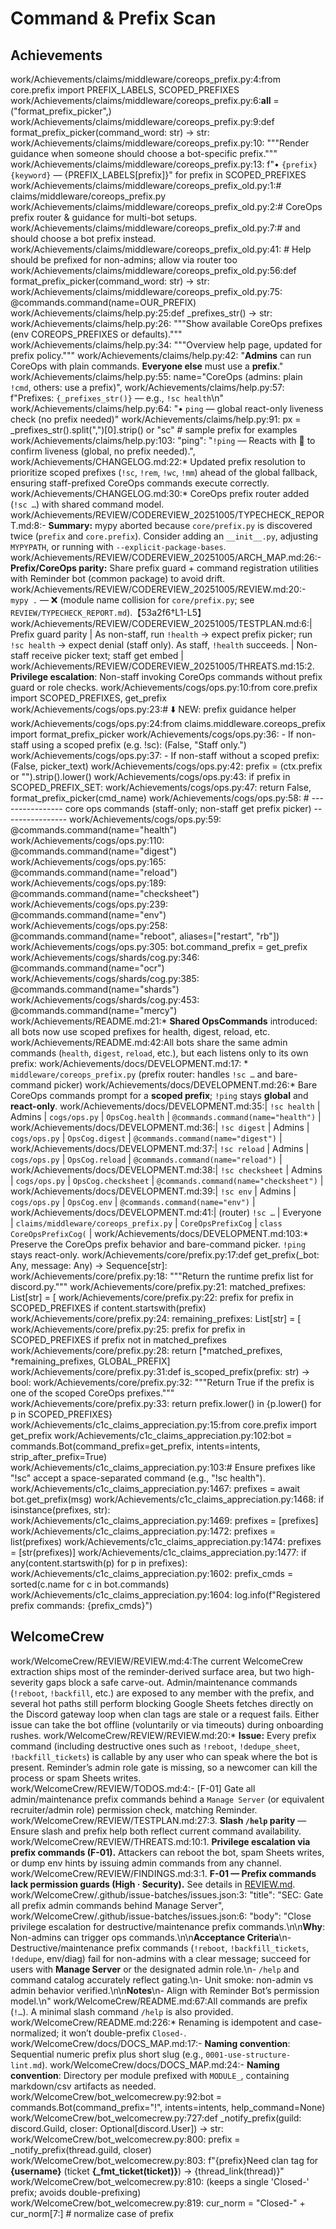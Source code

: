 # Command & Prefix Scan

## Achievements
work/Achievements/claims/middleware/coreops_prefix.py:4:from core.prefix import PREFIX_LABELS, SCOPED_PREFIXES
work/Achievements/claims/middleware/coreops_prefix.py:6:__all__ = ("format_prefix_picker",)
work/Achievements/claims/middleware/coreops_prefix.py:9:def format_prefix_picker(command_word: str) -> str:
work/Achievements/claims/middleware/coreops_prefix.py:10:    """Render guidance when someone should choose a bot-specific prefix."""
work/Achievements/claims/middleware/coreops_prefix.py:13:        f"• `{prefix} {keyword}` — {PREFIX_LABELS[prefix]}" for prefix in SCOPED_PREFIXES
work/Achievements/claims/middleware/coreops_prefix_old.py:1:# claims/middleware/coreops_prefix.py
work/Achievements/claims/middleware/coreops_prefix_old.py:2:# CoreOps prefix router & guidance for multi-bot setups.
work/Achievements/claims/middleware/coreops_prefix_old.py:7:#     and should choose a bot prefix instead.
work/Achievements/claims/middleware/coreops_prefix_old.py:41:    # Help should be prefixed for non-admins; allow via router too
work/Achievements/claims/middleware/coreops_prefix_old.py:56:def format_prefix_picker(command_word: str) -> str:
work/Achievements/claims/middleware/coreops_prefix_old.py:75:    @commands.command(name=OUR_PREFIX)
work/Achievements/claims/help.py:25:def _prefixes_str() -> str:
work/Achievements/claims/help.py:26:    """Show available CoreOps prefixes (env COREOPS_PREFIXES or defaults)."""
work/Achievements/claims/help.py:34:    """Overview help page, updated for prefix policy."""
work/Achievements/claims/help.py:42:            "**Admins** can run CoreOps with plain commands. **Everyone else** must use a **prefix**."
work/Achievements/claims/help.py:55:        name="CoreOps (admins: plain `!cmd`, others: use a prefix)",
work/Achievements/claims/help.py:57:            f"Prefixes: `{_prefixes_str()}` — e.g., `!sc health`\n"
work/Achievements/claims/help.py:64:            "• `ping` — global react-only liveness check (no prefix needed)"
work/Achievements/claims/help.py:91:    px = _prefixes_str().split(",")[0].strip() or "sc"  # sample prefix for examples
work/Achievements/claims/help.py:103:        "ping":        "`!ping` — Reacts with 🏓 to confirm liveness (global, no prefix needed).",
work/Achievements/CHANGELOG.md:22:* Updated prefix resolution to prioritize scoped prefixes (`!sc`, `!rem`, `!wc`, `!mm`) ahead of the global fallback, ensuring staff-prefixed CoreOps commands execute correctly.
work/Achievements/CHANGELOG.md:30:* CoreOps prefix router added (`!sc …`) with shared command model.
work/Achievements/REVIEW/CODEREVIEW_20251005/TYPECHECK_REPORT.md:8:- **Summary:** mypy aborted because `core/prefix.py` is discovered twice (`prefix` and `core.prefix`). Consider adding an `__init__.py`, adjusting `MYPYPATH`, or running with `--explicit-package-bases`.
work/Achievements/REVIEW/CODEREVIEW_20251005/ARCH_MAP.md:26:- **Prefix/CoreOps parity:** Share prefix guard + command registration utilities with Reminder bot (common package) to avoid drift.
work/Achievements/REVIEW/CODEREVIEW_20251005/REVIEW.md:20:- `mypy .` — ❌ (module name collision for `core/prefix.py`; see `REVIEW/TYPECHECK_REPORT.md`).【53a2f6†L1-L5】
work/Achievements/REVIEW/CODEREVIEW_20251005/TESTPLAN.md:6:| Prefix guard parity | As non-staff, run `!health` → expect prefix picker; run `!sc health` → expect denial (staff only). As staff, `!health` succeeds. | Non-staff receive picker text; staff get embed |
work/Achievements/REVIEW/CODEREVIEW_20251005/THREATS.md:15:2. **Privilege escalation**: Non-staff invoking CoreOps commands without prefix guard or role checks.
work/Achievements/cogs/ops.py:10:from core.prefix import SCOPED_PREFIXES, get_prefix
work/Achievements/cogs/ops.py:23:# ⬇️ NEW: prefix guidance helper
work/Achievements/cogs/ops.py:24:from claims.middleware.coreops_prefix import format_prefix_picker
work/Achievements/cogs/ops.py:36:      - If non-staff using a scoped prefix (e.g. !sc): (False, "Staff only.")
work/Achievements/cogs/ops.py:37:      - If non-staff without a scoped prefix: (False, picker_text)
work/Achievements/cogs/ops.py:42:    prefix = (ctx.prefix or "").strip().lower()
work/Achievements/cogs/ops.py:43:    if prefix in SCOPED_PREFIX_SET:
work/Achievements/cogs/ops.py:47:    return False, format_prefix_picker(cmd_name)
work/Achievements/cogs/ops.py:58:    # ---------------- core ops commands (staff-only; non-staff get prefix picker) ----------------
work/Achievements/cogs/ops.py:59:    @commands.command(name="health")
work/Achievements/cogs/ops.py:110:    @commands.command(name="digest")
work/Achievements/cogs/ops.py:165:    @commands.command(name="reload")
work/Achievements/cogs/ops.py:189:    @commands.command(name="checksheet")
work/Achievements/cogs/ops.py:239:    @commands.command(name="env")
work/Achievements/cogs/ops.py:258:    @commands.command(name="reboot", aliases=["restart", "rb"])
work/Achievements/cogs/ops.py:305:    bot.command_prefix = get_prefix
work/Achievements/cogs/shards/cog.py:346:    @commands.command(name="ocr")
work/Achievements/cogs/shards/cog.py:385:    @commands.command(name="shards")
work/Achievements/cogs/shards/cog.py:453:    @commands.command(name="mercy")
work/Achievements/README.md:21:* **Shared OpsCommands** introduced: all bots now use scoped prefixes for health, digest, reload, etc.
work/Achievements/README.md:42:All bots share the same admin commands (`health`, `digest`, `reload`, etc.), but each listens only to its own prefix:
work/Achievements/docs/DEVELOPMENT.md:17:  * `middleware/coreops_prefix.py` (prefix router: handles `!sc …` and bare-command picker)
work/Achievements/docs/DEVELOPMENT.md:26:* Bare CoreOps commands prompt for a **scoped prefix**; `!ping` stays **global** and **react-only**.
work/Achievements/docs/DEVELOPMENT.md:35:| `!sc health`     | Admins   | `cogs/ops.py`                         | `OpsCog.health`     | `@commands.command(name="health")`     |
work/Achievements/docs/DEVELOPMENT.md:36:| `!sc digest`     | Admins   | `cogs/ops.py`                         | `OpsCog.digest`     | `@commands.command(name="digest")`     |
work/Achievements/docs/DEVELOPMENT.md:37:| `!sc reload`     | Admins   | `cogs/ops.py`                         | `OpsCog.reload`     | `@commands.command(name="reload")`     |
work/Achievements/docs/DEVELOPMENT.md:38:| `!sc checksheet` | Admins   | `cogs/ops.py`                         | `OpsCog.checksheet` | `@commands.command(name="checksheet")` |
work/Achievements/docs/DEVELOPMENT.md:39:| `!sc env`        | Admins   | `cogs/ops.py`                         | `OpsCog.env`        | `@commands.command(name="env")`        |
work/Achievements/docs/DEVELOPMENT.md:41:| (router) `!sc …` | Everyone | `claims/middleware/coreops_prefix.py` | `CoreOpsPrefixCog`  | `class CoreOpsPrefixCog(`              |
work/Achievements/docs/DEVELOPMENT.md:103:* Preserve the CoreOps prefix behavior and bare-command picker. `!ping` stays react-only.
work/Achievements/core/prefix.py:17:def get_prefix(_bot: Any, message: Any) -> Sequence[str]:
work/Achievements/core/prefix.py:18:    """Return the runtime prefix list for discord.py."""
work/Achievements/core/prefix.py:21:    matched_prefixes: List[str] = [
work/Achievements/core/prefix.py:22:        prefix for prefix in SCOPED_PREFIXES if content.startswith(prefix)
work/Achievements/core/prefix.py:24:    remaining_prefixes: List[str] = [
work/Achievements/core/prefix.py:25:        prefix for prefix in SCOPED_PREFIXES if prefix not in matched_prefixes
work/Achievements/core/prefix.py:28:    return [*matched_prefixes, *remaining_prefixes, GLOBAL_PREFIX]
work/Achievements/core/prefix.py:31:def is_scoped_prefix(prefix: str) -> bool:
work/Achievements/core/prefix.py:32:    """Return True if the prefix is one of the scoped CoreOps prefixes."""
work/Achievements/core/prefix.py:33:    return prefix.lower() in {p.lower() for p in SCOPED_PREFIXES}
work/Achievements/c1c_claims_appreciation.py:15:from core.prefix import get_prefix
work/Achievements/c1c_claims_appreciation.py:102:bot = commands.Bot(command_prefix=get_prefix, intents=intents, strip_after_prefix=True)
work/Achievements/c1c_claims_appreciation.py:103:# Ensure prefixes like "!sc" accept a space-separated command (e.g., "!sc health").
work/Achievements/c1c_claims_appreciation.py:1467:        prefixes = await bot.get_prefix(msg)
work/Achievements/c1c_claims_appreciation.py:1468:        if isinstance(prefixes, str):
work/Achievements/c1c_claims_appreciation.py:1469:            prefixes = [prefixes]
work/Achievements/c1c_claims_appreciation.py:1472:                prefixes = list(prefixes)
work/Achievements/c1c_claims_appreciation.py:1474:                prefixes = [str(prefixes)]
work/Achievements/c1c_claims_appreciation.py:1477:        if any(content.startswith(p) for p in prefixes):
work/Achievements/c1c_claims_appreciation.py:1602:        prefix_cmds = sorted(c.name for c in bot.commands)
work/Achievements/c1c_claims_appreciation.py:1604:        log.info(f"Registered prefix commands: {prefix_cmds}")

## WelcomeCrew
work/WelcomeCrew/REVIEW/REVIEW.md:4:The current WelcomeCrew extraction ships most of the reminder-derived surface area, but two high-severity gaps block a safe carve-out. Admin/maintenance commands (`!reboot`, `!backfill`, etc.) are exposed to any member with the prefix, and several hot paths still perform blocking Google Sheets fetches directly on the Discord gateway loop when clan tags are stale or a request fails. Either issue can take the bot offline (voluntarily or via timeouts) during onboarding rushes.
work/WelcomeCrew/REVIEW/REVIEW.md:20:* **Issue:** Every prefix command (including destructive ones such as `!reboot`, `!dedupe_sheet`, `!backfill_tickets`) is callable by any user who can speak where the bot is present. Reminder’s admin role gate is missing, so a newcomer can kill the process or spam Sheets writes.
work/WelcomeCrew/REVIEW/TODOS.md:4:- [F-01] Gate all admin/maintenance prefix commands behind a `Manage Server` (or equivalent recruiter/admin role) permission check, matching Reminder.
work/WelcomeCrew/REVIEW/TESTPLAN.md:27:3. **Slash `/help` parity** — Ensure slash and prefix help both reflect current command availability.
work/WelcomeCrew/REVIEW/THREATS.md:10:1. **Privilege escalation via prefix commands (F-01).** Attackers can reboot the bot, spam Sheets writes, or dump env hints by issuing admin commands from any channel.
work/WelcomeCrew/REVIEW/FINDINGS.md:3:1. **F-01 — Prefix commands lack permission guards (High · Security).** See details in [REVIEW.md](./REVIEW.md#security--f-01-prefix-commands-lack-permission-guards).
work/WelcomeCrew/.github/issue-batches/issues.json:3:    "title": "SEC: Gate all prefix admin commands behind Manage Server",
work/WelcomeCrew/.github/issue-batches/issues.json:6:    "body": "Close privilege escalation for destructive/maintenance prefix commands.\n\n**Why**: Non-admins can trigger ops commands.\n\n**Acceptance Criteria**\n- Destructive/maintenance prefix commands (`!reboot`, `!backfill_tickets`, `!dedupe`, env/diag) fail for non-admins with a clear message; succeed for users with **Manage Server** or the designated admin role.\n- `/help` and command catalog accurately reflect gating.\n- Unit smoke: non-admin vs admin behavior verified.\n\n**Notes**\n- Align with Reminder Bot’s permission model.\n"
work/WelcomeCrew/README.md:67:All commands are prefix (`!…`). A minimal slash command `/help` is also provided.
work/WelcomeCrew/README.md:226:* Renaming is idempotent and case-normalized; it won’t double-prefix `Closed-`.
work/WelcomeCrew/docs/DOCS_MAP.md:17:- **Naming convention**: Sequential numeric prefix plus short slug (e.g., `0001-use-structure-lint.md`).
work/WelcomeCrew/docs/DOCS_MAP.md:24:- **Naming convention**: Directory per module prefixed with `MODULE_`, containing markdown/csv artifacts as needed.
work/WelcomeCrew/bot_welcomecrew.py:92:bot = commands.Bot(command_prefix="!", intents=intents, help_command=None)
work/WelcomeCrew/bot_welcomecrew.py:727:def _notify_prefix(guild: discord.Guild, closer: Optional[discord.User]) -> str:
work/WelcomeCrew/bot_welcomecrew.py:800:    prefix = _notify_prefix(thread.guild, closer)
work/WelcomeCrew/bot_welcomecrew.py:803:        f"{prefix}Need clan tag for **{username}** (ticket **{_fmt_ticket(ticket)}**) → {thread_link(thread)}"
work/WelcomeCrew/bot_welcomecrew.py:810:    (keeps a single 'Closed-' prefix; avoids double-prefixing)
work/WelcomeCrew/bot_welcomecrew.py:819:            cur_norm = "Closed-" + cur_norm[7:]  # normalize case of prefix

